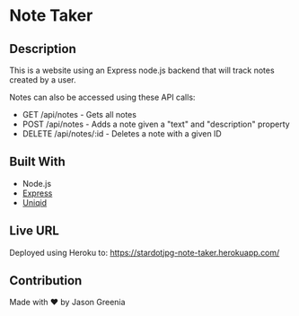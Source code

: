 # Note Taker

## Description
This is a website using an Express node.js backend that will track notes created by a user. 

Notes can also be accessed using these API calls:
* GET /api/notes - Gets all notes
* POST /api/notes - Adds a note given a "text" and "description" property
* DELETE /api/notes/:id - Deletes a note with a given ID

## Built With
* Node.js
* [Express](https://www.npmjs.com/package/express)
* [Uniqid](https://www.npmjs.com/package/uniqid)

## Live URL
Deployed using Heroku to: https://stardotjpg-note-taker.herokuapp.com/

## Contribution
Made with ❤️ by Jason Greenia
